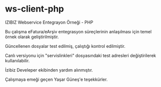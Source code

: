# ws-client-php
IZIBIZ Webservice Entegrayon Örneği - PHP

Bu çalışma eFatura/eArşiv entegrasyon süreçlerinin anlaşılması için temel örnek olarak geliştirilmiştir.

Güncellenen dosyalar test edilmiş, çalıştığı kontrol edilmiştir.

Canlı versiyonu için "servislinkleri" dosyasındaki test adresleri değiştirilerek kullanılabilir.

İzibiz Develeper ekibinden yardım alınmıştır.

Çalışmaya emeği geçen Yaşar Güneş'e teşekkürler.


